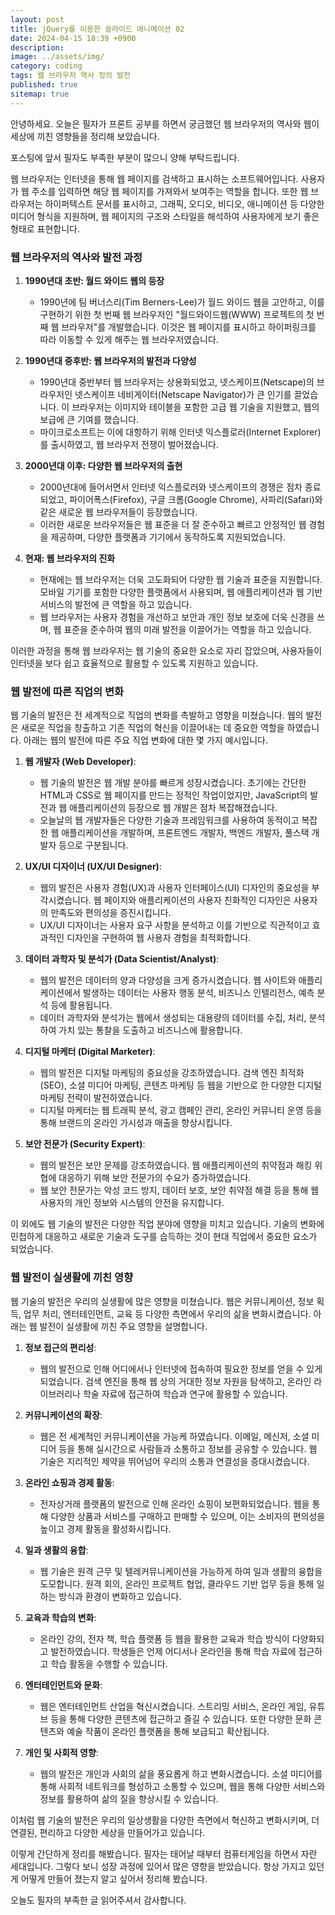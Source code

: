 ```yaml
---
layout: post
title: jQuery를 이용한 슬라이드 애니메이션 02
date: 2024-04-15 18:39 +0900
description: 
image: ../assets/img/
category: coding
tags: 웹 브라우저 역사 정의 발전
published: true
sitemap: true
---
```


안녕하세요. 오늘은 필자가 프론트 공부를 하면서 궁금했던 웹 브라우저의 역사와 웹이 세상에 끼친 영향들을 정리해 보았습니다.

포스팅에 앞서 필자도 부족한 부분이 많으니 양해 부탁드립니다.

웹 브라우저는 인터넷을 통해 웹 페이지를 검색하고 표시하는 소프트웨어입니다. 사용자가 웹 주소를 입력하면 해당 웹 페이지를 가져와서 보여주는 역할을 합니다. 또한 웹 브라우저는 하이퍼텍스트 문서를 표시하고, 그래픽, 오디오, 비디오, 애니메이션 등 다양한 미디어 형식을 지원하며, 웹 페이지의 구조와 스타일을 해석하여 사용자에게 보기 좋은 형태로 표현합니다.

### 웹 브라우저의 역사와 발전 과정

1. **1990년대 초반: 월드 와이드 웹의 등장**
   - 1990년에 팀 버너스리(Tim Berners-Lee)가 월드 와이드 웹을 고안하고, 이를 구현하기 위한 첫 번째 웹 브라우저인 "월드와이드웹(WWW) 프로젝트의 첫 번째 웹 브라우저"를 개발했습니다. 이것은 웹 페이지를 표시하고 하이퍼링크를 따라 이동할 수 있게 해주는 웹 브라우저였습니다.

2. **1990년대 중후반: 웹 브라우저의 발전과 다양성**
   - 1990년대 중반부터 웹 브라우저는 상용화되었고, 넷스케이프(Netscape)의 브라우저인 넷스케이프 네비게이터(Netscape Navigator)가 큰 인기를 끌었습니다. 이 브라우저는 이미지와 테이블을 포함한 고급 웹 기술을 지원했고, 웹의 보급에 큰 기여를 했습니다.
   - 마이크로소프트는 이에 대항하기 위해 인터넷 익스플로러(Internet Explorer)를 출시하였고, 웹 브라우저 전쟁이 벌어졌습니다.

3. **2000년대 이후: 다양한 웹 브라우저의 출현**
   - 2000년대에 들어서면서 인터넷 익스플로러와 넷스케이프의 경쟁은 점차 종료되었고, 파이어폭스(Firefox), 구글 크롬(Google Chrome), 사파리(Safari)와 같은 새로운 웹 브라우저들이 등장했습니다.
   - 이러한 새로운 브라우저들은 웹 표준을 더 잘 준수하고 빠르고 안정적인 웹 경험을 제공하며, 다양한 플랫폼과 기기에서 동작하도록 지원되었습니다.

4. **현재: 웹 브라우저의 진화**
   - 현재에는 웹 브라우저는 더욱 고도화되어 다양한 웹 기술과 표준을 지원합니다. 모바일 기기를 포함한 다양한 플랫폼에서 사용되며, 웹 애플리케이션과 웹 기반 서비스의 발전에 큰 역할을 하고 있습니다.
   - 웹 브라우저는 사용자 경험을 개선하고 보안과 개인 정보 보호에 더욱 신경을 쓰며, 웹 표준을 준수하여 웹의 미래 발전을 이끌어가는 역할을 하고 있습니다.

이러한 과정을 통해 웹 브라우저는 웹 기술의 중요한 요소로 자리 잡았으며, 사용자들이 인터넷을 보다 쉽고 효율적으로 활용할 수 있도록 지원하고 있습니다.

### 웹 발전에 따른 직업의 변화

웹 기술의 발전은 전 세계적으로 직업의 변화를 촉발하고 영향을 미쳤습니다. 웹의 발전은 새로운 직업을 창출하고 기존 직업의 혁신을 이끌어내는 데 중요한 역할을 하였습니다. 아래는 웹의 발전에 따른 주요 직업 변화에 대한 몇 가지 예시입니다.

1. **웹 개발자 (Web Developer)**:
   - 웹 기술의 발전은 웹 개발 분야를 빠르게 성장시켰습니다. 초기에는 간단한 HTML과 CSS로 웹 페이지를 만드는 정적인 작업이었지만, JavaScript의 발전과 웹 애플리케이션의 등장으로 웹 개발은 점차 복잡해졌습니다.
   - 오늘날의 웹 개발자들은 다양한 기술과 프레임워크를 사용하여 동적이고 복잡한 웹 애플리케이션을 개발하며, 프론트엔드 개발자, 백엔드 개발자, 풀스택 개발자 등으로 구분됩니다.

2. **UX/UI 디자이너 (UX/UI Designer)**:
   - 웹의 발전은 사용자 경험(UX)과 사용자 인터페이스(UI) 디자인의 중요성을 부각시켰습니다. 웹 페이지와 애플리케이션의 사용자 친화적인 디자인은 사용자의 만족도와 편의성을 증진시킵니다.
   - UX/UI 디자이너는 사용자 요구 사항을 분석하고 이를 기반으로 직관적이고 효과적인 디자인을 구현하여 웹 사용자 경험을 최적화합니다.

3. **데이터 과학자 및 분석가 (Data Scientist/Analyst)**:
   - 웹의 발전은 데이터의 양과 다양성을 크게 증가시켰습니다. 웹 사이트와 애플리케이션에서 발생하는 데이터는 사용자 행동 분석, 비즈니스 인텔리전스, 예측 분석 등에 활용됩니다.
   - 데이터 과학자와 분석가는 웹에서 생성되는 대용량의 데이터를 수집, 처리, 분석하여 가치 있는 통찰을 도출하고 비즈니스에 활용합니다.

4. **디지털 마케터 (Digital Marketer)**:
   - 웹의 발전은 디지털 마케팅의 중요성을 강조하였습니다. 검색 엔진 최적화(SEO), 소셜 미디어 마케팅, 콘텐츠 마케팅 등 웹을 기반으로 한 다양한 디지털 마케팅 전략이 발전하였습니다.
   - 디지털 마케터는 웹 트래픽 분석, 광고 캠페인 관리, 온라인 커뮤니티 운영 등을 통해 브랜드의 온라인 가시성과 매출을 향상시킵니다.

5. **보안 전문가 (Security Expert)**:
   - 웹의 발전은 보안 문제를 강조하였습니다. 웹 애플리케이션의 취약점과 해킹 위협에 대응하기 위해 보안 전문가의 수요가 증가하였습니다.
   - 웹 보안 전문가는 악성 코드 방지, 데이터 보호, 보안 취약점 해결 등을 통해 웹 사용자의 개인 정보와 시스템의 안전을 유지합니다.

이 외에도 웹 기술의 발전은 다양한 직업 분야에 영향을 미치고 있습니다. 기술의 변화에 민첩하게 대응하고 새로운 기술과 도구를 습득하는 것이 현대 직업에서 중요한 요소가 되었습니다.

### 웹 발전이 실생활에 끼친 영향

웹 기술의 발전은 우리의 실생활에 많은 영향을 미쳤습니다. 웹은 커뮤니케이션, 정보 획득, 업무 처리, 엔터테인먼트, 교육 등 다양한 측면에서 우리의 삶을 변화시켰습니다. 아래는 웹 발전이 실생활에 끼친 주요 영향을 설명합니다.

1. **정보 접근의 편리성**:
   - 웹의 발전으로 인해 어디에서나 인터넷에 접속하여 필요한 정보를 얻을 수 있게 되었습니다. 검색 엔진을 통해 웹 상의 거대한 정보 자원을 탐색하고, 온라인 라이브러리나 학술 자료에 접근하여 학습과 연구에 활용할 수 있습니다.

2. **커뮤니케이션의 확장**:
   - 웹은 전 세계적인 커뮤니케이션을 가능케 하였습니다. 이메일, 메신저, 소셜 미디어 등을 통해 실시간으로 사람들과 소통하고 정보를 공유할 수 있습니다. 웹 기술은 지리적인 제약을 뛰어넘어 우리의 소통과 연결성을 증대시켰습니다.

3. **온라인 쇼핑과 경제 활동**:
   - 전자상거래 플랫폼의 발전으로 인해 온라인 쇼핑이 보편화되었습니다. 웹을 통해 다양한 상품과 서비스를 구매하고 판매할 수 있으며, 이는 소비자의 편의성을 높이고 경제 활동을 활성화시킵니다.

4. **일과 생활의 융합**:
   - 웹 기술은 원격 근무 및 텔레커뮤니케이션을 가능하게 하여 일과 생활의 융합을 도모합니다. 원격 회의, 온라인 프로젝트 협업, 클라우드 기반 업무 등을 통해 일하는 방식과 환경이 변화하고 있습니다.

5. **교육과 학습의 변화**:
   - 온라인 강의, 전자 책, 학습 플랫폼 등 웹을 활용한 교육과 학습 방식이 다양화되고 발전하였습니다. 학생들은 언제 어디서나 온라인을 통해 학습 자료에 접근하고 학습 활동을 수행할 수 있습니다.

6. **엔터테인먼트와 문화**:
   - 웹은 엔터테인먼트 산업을 혁신시켰습니다. 스트리밍 서비스, 온라인 게임, 유튜브 등을 통해 다양한 콘텐츠에 접근하고 즐길 수 있습니다. 또한 다양한 문화 콘텐츠와 예술 작품이 온라인 플랫폼을 통해 보급되고 확산됩니다.

7. **개인 및 사회적 영향**:
   - 웹의 발전은 개인과 사회의 삶을 풍요롭게 하고 변화시켰습니다. 소셜 미디어를 통해 사회적 네트워크를 형성하고 소통할 수 있으며, 웹을 통해 다양한 서비스와 정보를 활용하여 삶의 질을 향상시킬 수 있습니다.

이처럼 웹 기술의 발전은 우리의 일상생활을 다양한 측면에서 혁신하고 변화시키며, 더 연결된, 편리하고 다양한 세상을 만들어가고 있습니다.

이렇게 간단하게 정리를 해봤습니다. 필자는 태어날 때부터 컴퓨터게임을 하면서 자란 세대입니다. 그렇다 보니 성장 과정에 있어서 많은 영향을 받았습니다. 항상 가지고 있던게 어떻게 만들어 졌는지 알고 싶어서 정리해 봤습니다.

오늘도 필자의 부족한 글 읽어주셔서 감사합니다.